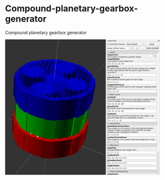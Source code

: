 # Compound-planetary-gearbox-generator
Compound planetary gearbox generator


![gearbox](images/gearbox.png)
